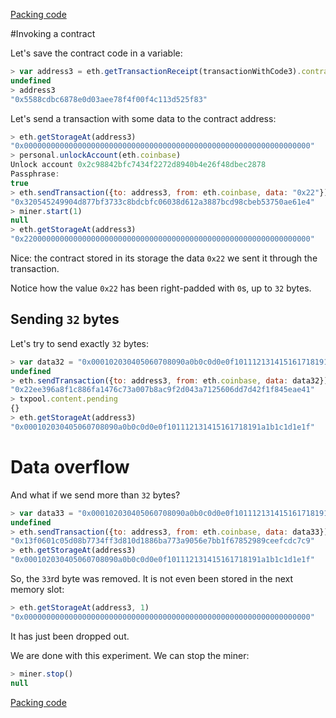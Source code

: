 [Packing code](packing-code.md)

#Invoking a contract

Let's save the contract code in a variable:

```javascript
> var address3 = eth.getTransactionReceipt(transactionWithCode3).contractAddress
undefined
> address3
"0x5588cdbc6878e0d03aee78f4f00f4c113d525f83"
```

Let's send a transaction with some data to the contract address:

```javascript
> eth.getStorageAt(address3)
"0x0000000000000000000000000000000000000000000000000000000000000000"
> personal.unlockAccount(eth.coinbase)
Unlock account 0x2c98842bfc7434f2272d8940b4e26f48dbec2878
Passphrase: 
true
> eth.sendTransaction({to: address3, from: eth.coinbase, data: "0x22"})
"0x320545249904d877bf3733c8bdcbfc06038d612a3887bcd98cbeb53750ae61e4"
> miner.start(1)
null
> eth.getStorageAt(address3)
"0x2200000000000000000000000000000000000000000000000000000000000000"
```

Nice: the contract stored in its storage the data `0x22` we sent it through the transaction.

Notice how the value `0x22` has been right-padded with `0`s, up to `32` bytes.

## Sending `32` bytes

Let's try to send exactly `32` bytes:

```javascript
> var data32 = "0x000102030405060708090a0b0c0d0e0f101112131415161718191a1b1c1d1e1f"
undefined
> eth.sendTransaction({to: address3, from: eth.coinbase, data: data32})
"0x22ee396a8f1c886fa1476c73a007b8ac9f2d043a7125606dd7d42f1f845eae41"
> txpool.content.pending
{}
> eth.getStorageAt(address3)
"0x000102030405060708090a0b0c0d0e0f101112131415161718191a1b1c1d1e1f"
```
# Data overflow
And what if we send more than `32` bytes?

```javascript
> var data33 = "0x000102030405060708090a0b0c0d0e0f101112131415161718191a1b1c1d1e1f20"
undefined
> eth.sendTransaction({to: address3, from: eth.coinbase, data: data33})
"0x13f0601c05d08b7734ff3d810d1886ba773a9056e7bb1f67852989ceefcdc7c9"
> eth.getStorageAt(address3)
"0x000102030405060708090a0b0c0d0e0f101112131415161718191a1b1c1d1e1f"
```

So, the `33`rd byte was removed. It is not even been stored in the next memory slot:

```javascript
> eth.getStorageAt(address3, 1)
"0x0000000000000000000000000000000000000000000000000000000000000000"
```

It has just been dropped out.

We are done with this experiment. We can stop the miner:

```javascript
> miner.stop()
null
```
[Packing code](packing-code.md)
